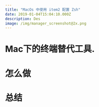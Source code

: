 ```yaml
---
title: "MacOs 中使用 item2 配置 Zsh"
date: 2019-01-04T15:04:10.000Z
description: Des
image: /img/manager_screenshot@2x.png
---
```


# Mac下的终端替代工具.

    
# 怎么做

# 总结
